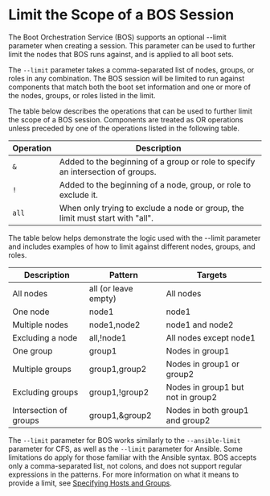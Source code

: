 # Limit the Scope of a BOS Session

The Boot Orchestration Service \(BOS\) supports an optional --limit parameter when creating a session. This parameter can be used to further limit the nodes that BOS runs against, and is applied to all boot sets.

The `--limit` parameter takes a comma-separated list of nodes, groups, or roles in any combination. The BOS session will be limited to run against components that match both the boot set information and one or more of the nodes, groups, or roles listed in the limit.

The table below describes the operations that can be used to further limit the scope of a BOS session. Components are treated as OR operations unless preceded by one of the operations listed in the following table.

|Operation|Description|
|---------|-----------|
|`&`|Added to the beginning of a group or role to specify an intersection of groups.|
|`!`|Added to the beginning of a node, group, or role to exclude it.|
|`all`|When only trying to exclude a node or group, the limit must start with "all".|

The table below helps demonstrate the logic used with the --limit parameter and includes examples of how to limit against different nodes, groups, and roles.

|Description|Pattern|Targets|
|-----------|-------|-------|
|All nodes|all \(or leave empty\)|All nodes|
|One node|node1|node1|
|Multiple nodes|node1,node2|node1 and node2|
|Excluding a node|all,!node1|All nodes except node1|
|One group|group1|Nodes in group1|
|Multiple groups|group1,group2|Nodes in group1 or group2|
|Excluding groups|group1,!group2|Nodes in group1 but not in group2|
|Intersection of groups|group1,&group2|Nodes in both group1 and group2|

The `--limit` parameter for BOS works similarly to the `--ansible-limit` parameter for CFS, as well as the `--limit` parameter for Ansible. Some limitations do apply for those familiar with the Ansible syntax. BOS accepts only a comma-separated list, not colons, and does not support regular expressions in the patterns. For more information on what it means to provide a limit, see [Specifying Hosts and Groups](../configuration_management/Specifying_Hosts_and_Groups.md).

